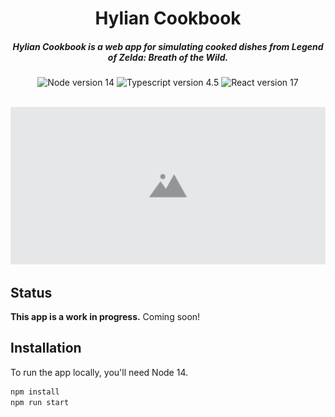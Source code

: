<h1 align="center"> Hylian Cookbook</h1>

<h5 align="center">Hylian Cookbook is a web app for simulating cooked dishes from <i>Legend of Zelda: Breath of the Wild</i>.</h5>
<div align="center">
    <img src="https://img.shields.io/badge/node-14-brightgreen" alt="Node version 14">
    <img src="https://img.shields.io/badge/typescript-4.5-blue" alt="Typescript version 4.5">
    <img src="https://img.shields.io/badge/react-17-61DBFB" alt="React version 17">
</div>
<br />

![Blank placeholder image.](./docs/placeholder.png)

## Status

**This app is a work in progress.** Coming soon!

## Installation

To run the app locally, you'll need Node 14.

```sh
npm install
npm run start
```

